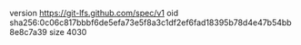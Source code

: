 version https://git-lfs.github.com/spec/v1
oid sha256:0c06c817bbbf6de5efa73e5f8a3c1df2ef6fad18395b78d4e47b54bb8e8c7a39
size 4030
